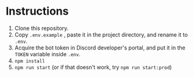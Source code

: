 # Instructions
1. Clone this repository.
2. Copy `.env.example` , paste it in the project directory, and rename it to `.env`.
3. Acquire the bot token in Discord developer's portal, and put it in the `TOKEN` variable inside `.env`.
4. `npm install`
5. `npm run start` (or if that doesn't work, try `npm run start:prod`) 
